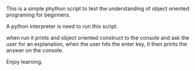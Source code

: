 This is a simple phython script to test the understanding of object oriented programing for beginners.

A python interpreter is need to run this script.

when run it prints and object oriented construct to the console and ask the user for an explanation, when the user hits the enter key, it then prints the answer on the console.

Enjoy learning.
